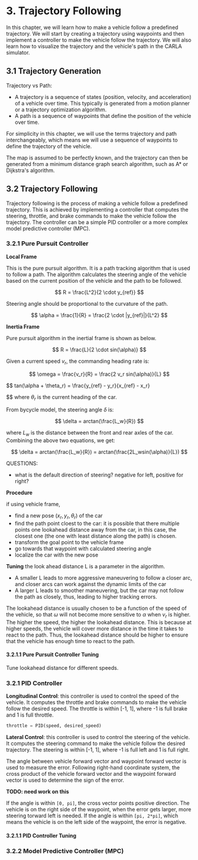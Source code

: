 # 3. Trajectory Following

In this chapter, we will learn how to make a vehicle follow a predefined trajectory. We will start by creating a trajectory using waypoints and then implement a controller to make the vehicle follow the trajectory. We will also learn how to visualize the trajectory and the vehicle's path in the CARLA simulator.


## 3.1 Trajectory Generation

Trajectory vs Path:

- A trajectory is a sequence of states (position, velocity, and acceleration) of a vehicle over time. This typically is generated from a motion planner or a trajectory optimization algorithm.
- A path is a sequence of waypoints that define the position of the vehicle over time.

For simplicity in this chapter, we will use the terms trajectory and path interchangeably, which means we will use a sequence of waypoints to define the trajectory of the vehicle.

The map is assumed to be perfectly known, and the trajectory can then be generated from a minimum distance graph search algorithm, such as A* or Dijkstra's algorithm. 

## 3.2 Trajectory Following

Trajectory following is the process of making a vehicle follow a predefined trajectory. This is achieved by implementing a controller that computes the steering, throttle, and brake commands to make the vehicle follow the trajectory. The controller can be a simple PID controller or a more complex model predictive controller (MPC).

### 3.2.1 Pure Pursuit Controller

**Local Frame**

This is the pure pursuit algorithm. It is a path tracking algorithm that is used to follow a path. The algorithm calculates the steering angle of the vehicle based on the current position of the vehicle and the path to be followed.

$$
R = \frac{L^2}{2 \cdot y_{ref}}
$$

Steering angle should be proportional to the curvature of the path.

$$
\alpha = \frac{1}{R} = \frac{2 \cdot |y_{ref}|}{L^2}
$$


**Inertia Frame**

Pure pursuit algorithm in the inertial frame is shown as below.

$$
R = \frac{L}{2 \cdot sin(\alpha)}
$$

Given a current speed $v_r$, the commanding heading rate is:

$$
\omega = \frac{v_r}{R} = \frac{2 v_r sin(\alpha)}{L}
$$

$$
tan(\alpha + \theta_r) = \frac{y_{ref} - y_r}{x_{ref} - x_r}

$$
where $\theta_r$ is the current heading of the car.

From bycycle model, the steering angle $\delta$ is:

$$
\delta = arctan(\frac{L_w}{R})
$$

where $L_w$ is the distance between the front and rear axles of the car.
Combining the above two equations, we get:

$$
\delta = arctan(\frac{L_w}{R}) = arctan(\frac{2L_wsin(\alpha)}{L})
$$


QUESTIONS:

- what is the default direction of steering? negative for left, positive for right?


**Procedure**

if using vehicle frame, 
- find a new pose ($x_r, y_r, \theta_r$) of the car
- find the path point cloest to the car: it is possible that there multiple points one lookahead distance away from the car, in this case, the closest one (the one with least distance along the path) is chosen.
- transform the goal point to the vehicle frame
- go towards that waypoint with calculated steering angle
- localize the car with the new pose

**Tuning**
the look ahead distance L is a parameter in the algorithm.
- A smaller L leads to more aggressive maneuvering to follow a closer arc, and closer arcs can work against the dynamic limits of the car
- A larger L leads to smoother maneuvering, but the car may not follow the path as closely, thus, leading to higher tracking errors.


The lookahead distance is usually chosen to be a function of the speed of the vehicle, so that $\omega$ will not become more sensitive to $\alpha$ when $v_r$ is higher. The higher the speed, the higher the lookahead distance. This is because at higher speeds, the vehicle will cover more distance in the time it takes to react to the path. Thus, the lookahead distance should be higher to ensure that the vehicle has enough time to react to the path.

#### 3.2.1.1 Pure Pursuit Controller Tuning

Tune lookahead distance for different speeds.



### 3.2.1 PID Controller

**Longitudinal Control**: this controller is used to control the speed of the vehicle. It computes the throttle and brake commands to make the vehicle follow the desired speed. The throttle is within [-1, 1], where -1 is full brake and 1 is full throttle.

```python
throttle = PID(speed, desired_speed)
```

**Lateral Control**: this controller is used to control the steering of the vehicle. It computes the steering command to make the vehicle follow the desired trajectory. The steering is within [-1, 1], where -1 is full left and 1 is full right.


The angle between vehicle forward vector and waypoint forward vector is used to measure the error.
Following right-hand coordinate system, the cross product of the vehicle forward vector and the waypoint forward vector is used to determine the sign of the error.


**TODO: need work on this**

If the angle is within `[0, pi]`, the cross vector points positive direction. The vehicle is on the right side of the waypoint, when the error gets larger, more steering torward left is needed. 
If the angle is within `[pi, 2*pi]`, which means the vehicle is on the left side of the waypoint, the error is negative.


#### 3.2.1.1 PID Controller Tuning


### 3.2.2 Model Predictive Controller (MPC)

